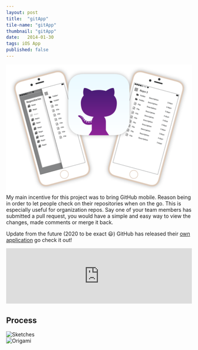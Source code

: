 ```yaml
---
layout: post
title:  "gitApp"
tile-name: "gitApp"
thumbnail: "gitApp"
date:   2014-01-30
tags: iOS App
published: false
---
```


<div class="grid-x">
  <div class="cell">
  <img src="../img/gitApp/gitapphero.png" alt="Git App Hero Image"/>
  </div>
</div>
My main incentive for this project was to bring GitHub mobile. Reason being in order to let people check on their repositories when on the go. This is especially useful for organization repos. Say one of your team members has submitted a pull request, you would have a simple and easy way to view the changes, made comments or merge it back.

Update from the future (2020 to be exact 😃) GitHub has released their <a rel="noopener" target="_blank" href="https://github.com/mobile/">own application</a> go check it out!

<iframe class="image-center" width="100%" src="https://www.youtube.com/embed/9pox7w3nB_s?rel=0" frameborder="0" allowfullscreen></iframe>

## Process

<div class="image-container"><img src="../img/gitApp/gitAppSketches.png" alt="Sketches" class="image-center" style="width:50%" /></div>

<div class="image-container"><img src="../img/gitApp/gitAppOrigami.png" alt="Origami" /></div>
